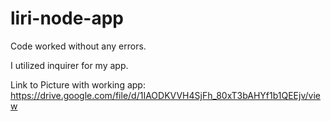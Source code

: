 # liri-node-app

Code worked without any errors. 

I utilized inquirer for my app.

Link to Picture with working app: https://drive.google.com/file/d/1IAODKVVH4SjFh_80xT3bAHYf1b1QEEjv/view